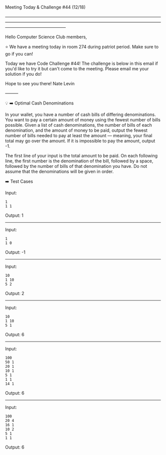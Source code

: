 Meeting Today & Challenge #44 (12/18)

——————————————————————————————————————————————————————————————————————————————————————

Hello Computer Science Club members,

⭐️ We have a meeting today in room 274 during patriot period.
Make sure to go if you can!

Today we have Code Challenge #44! The challenge is below in this email if you'd like to try it but can't come to the meeting. Please email me your solution if you do!

Hope to see you there!
Nate Levin

———

💡 ➡️ Optimal Cash Denominations

In your wallet, you have a number of cash bills of differing denominations. You want to pay a certain amount of money using the fewest number of bills possible. Given a list of cash denominations, the number of bills of each denomination, and the amount of money to be paid, output the fewest number of bills needed to pay at least the amount — meaning, your final total may go over the amount. If it is impossible to pay the amount, output -1.

The first line of your input is the total amount to be paid. On each following line, the first number is the denomination of the bill, followed by a space, followed by the number of bills of that denomination you have. Do not assume that the denominations will be given in order.

➡️ Test Cases

Input:

```
1
1 1
```

Output: 1

---

Input:

```
1
1 0
```

Output: -1

---

Input:

```
10
1 10
5 2
```

Output: 2

---

Input:

```
10
1 10
5 1
```

Output: 6

---

Input:

```
100
50 1
20 1
10 1
5 1
1 1
14 1
```

Output: 6

---

Input:

```
100
20 4
16 1
10 2
5 1
1 1
```

Output: 6
